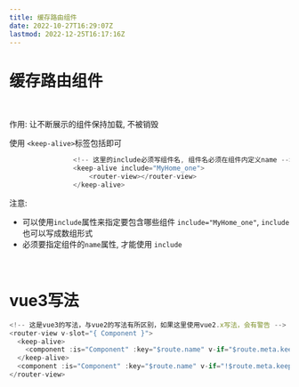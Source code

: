 ```yaml
---
title: 缓存路由组件
date: 2022-10-27T16:29:07Z
lastmod: 2022-12-25T16:17:16Z
---
```


# 缓存路由组件

‍

作用: 让不断展示的组件保持加载, 不被销毁

使用  `<keep-alive>`​标签包括即可

```js
                <!-- 这里的include必须写组件名, 组件名必须在组件内定义name -->
                <keep-alive include="MyHome_one">
                    <router-view></router-view>
                </keep-alive>
```

注意:  

* 可以使用`include`​属性来指定要包含哪些组件 `include="MyHome_one"`​, `include`​也可以写成数组形式
* 必须要指定组件的`name`​属性, 才能使用 `include`​

‍

# vue3写法

```js
<!-- 这是vue3的写法，与vue2的写法有所区别，如果这里使用vue2.x写法，会有警告 -->
<router-view v-slot="{ Component }">
  <keep-alive>
    <component :is="Component" :key="$route.name" v-if="$route.meta.keepAlive" />
  </keep-alive>
  <component :is="Component" :key="$route.name" v-if="!$route.meta.keepAlive" />
</router-view>

```

